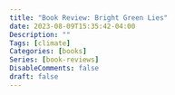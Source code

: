 ```yaml
---
title: "Book Review: Bright Green Lies"
date: 2023-08-09T15:35:42-04:00
Description: ""
Tags: [climate]
Categories: [books]
Series: [book-reviews]
DisableComments: false
draft: false
---
```

